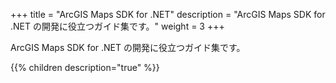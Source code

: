 +++
title = "ArcGIS Maps SDK for .NET"
description = "ArcGIS Maps SDK for .NET の開発に役立つガイド集です。"
weight = 3
+++

ArcGIS Maps SDK for .NET の開発に役立つガイド集です。

{{% children description="true"   %}}
